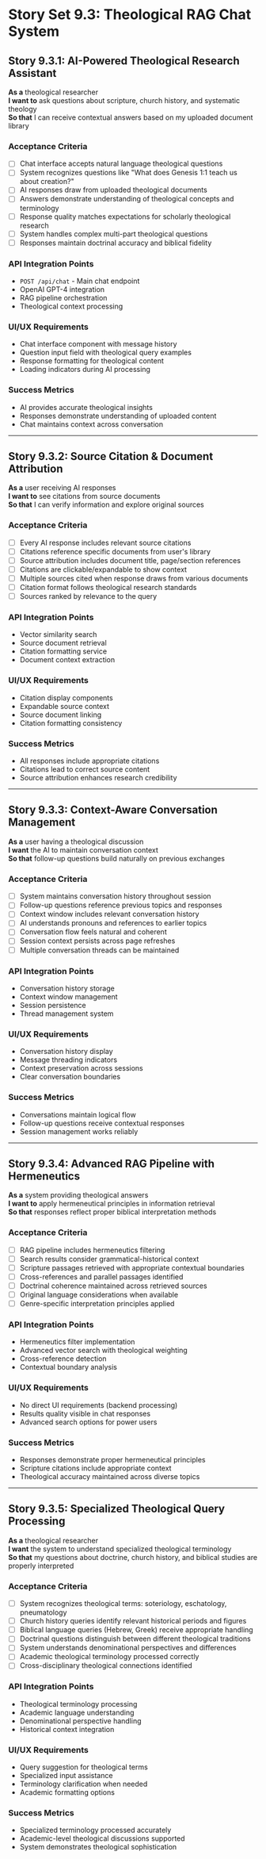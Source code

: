 # Story Set 9.3: Theological RAG Chat System

## Story 9.3.1: AI-Powered Theological Research Assistant
**As a** theological researcher  
**I want to** ask questions about scripture, church history, and systematic theology  
**So that** I can receive contextual answers based on my uploaded document library

### Acceptance Criteria
- [ ] Chat interface accepts natural language theological questions
- [ ] System recognizes questions like "What does Genesis 1:1 teach us about creation?"
- [ ] AI responses draw from uploaded theological documents
- [ ] Answers demonstrate understanding of theological concepts and terminology
- [ ] Response quality matches expectations for scholarly theological research
- [ ] System handles complex multi-part theological questions
- [ ] Responses maintain doctrinal accuracy and biblical fidelity

### API Integration Points
- `POST /api/chat` - Main chat endpoint
- OpenAI GPT-4 integration
- RAG pipeline orchestration
- Theological context processing

### UI/UX Requirements
- Chat interface component with message history
- Question input field with theological query examples
- Response formatting for theological content
- Loading indicators during AI processing

### Success Metrics
- AI provides accurate theological insights
- Responses demonstrate understanding of uploaded content
- Chat maintains context across conversation

---

## Story 9.3.2: Source Citation & Document Attribution
**As a** user receiving AI responses  
**I want to** see citations from source documents  
**So that** I can verify information and explore original sources

### Acceptance Criteria
- [ ] Every AI response includes relevant source citations
- [ ] Citations reference specific documents from user's library
- [ ] Source attribution includes document title, page/section references
- [ ] Citations are clickable/expandable to show context
- [ ] Multiple sources cited when response draws from various documents
- [ ] Citation format follows theological research standards
- [ ] Sources ranked by relevance to the query

### API Integration Points
- Vector similarity search
- Source document retrieval
- Citation formatting service
- Document context extraction

### UI/UX Requirements
- Citation display components
- Expandable source context
- Source document linking
- Citation formatting consistency

### Success Metrics
- All responses include appropriate citations
- Citations lead to correct source content
- Source attribution enhances research credibility

---

## Story 9.3.3: Context-Aware Conversation Management
**As a** user having a theological discussion  
**I want** the AI to maintain conversation context  
**So that** follow-up questions build naturally on previous exchanges

### Acceptance Criteria
- [ ] System maintains conversation history throughout session
- [ ] Follow-up questions reference previous topics and responses
- [ ] Context window includes relevant conversation history
- [ ] AI understands pronouns and references to earlier topics
- [ ] Conversation flow feels natural and coherent
- [ ] Session context persists across page refreshes
- [ ] Multiple conversation threads can be maintained

### API Integration Points
- Conversation history storage
- Context window management
- Session persistence
- Thread management system

### UI/UX Requirements
- Conversation history display
- Message threading indicators
- Context preservation across sessions
- Clear conversation boundaries

### Success Metrics
- Conversations maintain logical flow
- Follow-up questions receive contextual responses
- Session management works reliably

---

## Story 9.3.4: Advanced RAG Pipeline with Hermeneutics
**As a** system providing theological answers  
**I want to** apply hermeneutical principles in information retrieval  
**So that** responses reflect proper biblical interpretation methods

### Acceptance Criteria
- [ ] RAG pipeline includes hermeneutics filtering
- [ ] Search results consider grammatical-historical context
- [ ] Scripture passages retrieved with appropriate contextual boundaries
- [ ] Cross-references and parallel passages identified
- [ ] Doctrinal coherence maintained across retrieved sources
- [ ] Original language considerations when available
- [ ] Genre-specific interpretation principles applied

### API Integration Points
- Hermeneutics filter implementation
- Advanced vector search with theological weighting
- Cross-reference detection
- Contextual boundary analysis

### UI/UX Requirements
- No direct UI requirements (backend processing)
- Results quality visible in chat responses
- Advanced search options for power users

### Success Metrics
- Responses demonstrate proper hermeneutical principles
- Scripture citations include appropriate context
- Theological accuracy maintained across diverse topics

---

## Story 9.3.5: Specialized Theological Query Processing
**As a** theological researcher  
**I want** the system to understand specialized theological terminology  
**So that** my questions about doctrine, church history, and biblical studies are properly interpreted

### Acceptance Criteria
- [ ] System recognizes theological terms: soteriology, eschatology, pneumatology
- [ ] Church history queries identify relevant historical periods and figures
- [ ] Biblical language queries (Hebrew, Greek) receive appropriate handling
- [ ] Doctrinal questions distinguish between different theological traditions
- [ ] System understands denominational perspectives and differences
- [ ] Academic theological terminology processed correctly
- [ ] Cross-disciplinary theological connections identified

### API Integration Points
- Theological terminology processing
- Academic language understanding
- Denominational perspective handling
- Historical context integration

### UI/UX Requirements
- Query suggestion for theological terms
- Specialized input assistance
- Terminology clarification when needed
- Academic formatting options

### Success Metrics
- Specialized terminology processed accurately
- Academic-level theological discussions supported
- System demonstrates theological sophistication